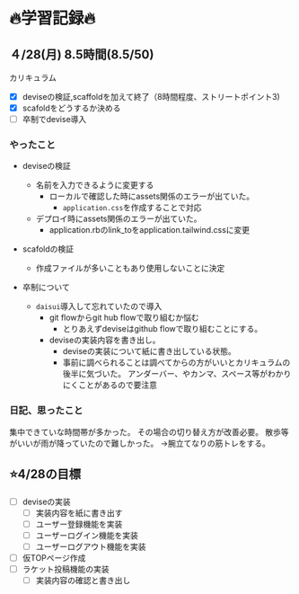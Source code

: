 # 🔥学習記録🔥
## ４/28(月) 8.5時間(8.5/50)
カリキュラム
- [x] deviseの検証,scaffoldを加えて終了（8時間程度、ストリートポイント3)
- [x] scafoldをどうするか決める
- [ ] 卒制でdevise導入

### やったこと
- deviseの検証
  - 名前を入力できるように変更する
	- ローカルで確認した時にassets関係のエラーが出ていた。
	  - `application.css`を作成することで対応
  - デプロイ時にassets関係のエラーが出ていた。
	  - application.rbのlink_toをapplication.tailwind.cssに変更
- scafoldの検証
  - 作成ファイルが多いこともあり使用しないことに決定

- 卒制について
  - `daisui`導入して忘れていたので導入
	- git flowからgit hub flowで取り組むか悩む
	  - とりあえずdeviseはgithub flowで取り組むことにする。
	- deviseの実装内容を書き出し。
	  - deviseの実装について紙に書き出している状態。
      - 事前に調べられることは調べてからの方がいいとカリキュラムの後半に気づいた。
		    アンダーバー、やカンマ、スペース等がわかりにくことがあるので要注意

### 日記、思ったこと
集中できていな時間帯が多かった。
その場合の切り替え方が改善必要。
散歩等がいいが雨が降っていたので難しかった。
→腕立てなりの筋トレをする。

## ⭐️4/28の目標
- [ ] deviseの実装
  - [ ] 実装内容を紙に書き出す
  - [ ] ユーザー登録機能を実装
  - [ ] ユーザーログイン機能を実装
  - [ ] ユーザーログアウト機能を実装
- [ ] 仮TOPページ作成
- [ ] ラケット投稿機能の実装
  - [ ] 実装内容の確認と書き出し
